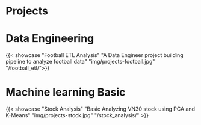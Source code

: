 # Projects

# Data Engineering
{{< showcase "Football ETL Analysis" "A Data Engineer project building pipeline to analyze football data" "img/projects-football.jpg" "/football_etl/">}}

# Machine learning Basic
{{< showcase "Stock Analysis" "Basic Analyzing VN30 stock using PCA and K-Means" "img/projects-stock.jpg" "/stock_analysis/" >}}

